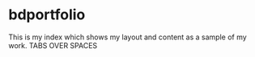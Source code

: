 # bdportfolio
This is my index which shows my layout and content as a sample of my work. TABS OVER SPACES 
